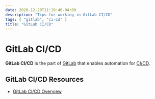 ```yaml
---
date: 2020-12-20T11:19:46-04:00
description: "Tips for working in GitLab CI/CD"
tags: [ "gitlab", "ci-cd" ]
title: "GitLab CI/CD"
---
```


# GitLab CI/CD

**GitLab CI/CD** is the part of [GitLab](gitlab.md) that enables automation for [CI/CD](ci-cd.md).

## GitLab CI/CD Resources

* [GitLab CI/CD Overview](https://docs.gitlab.com/ee/ci/)
